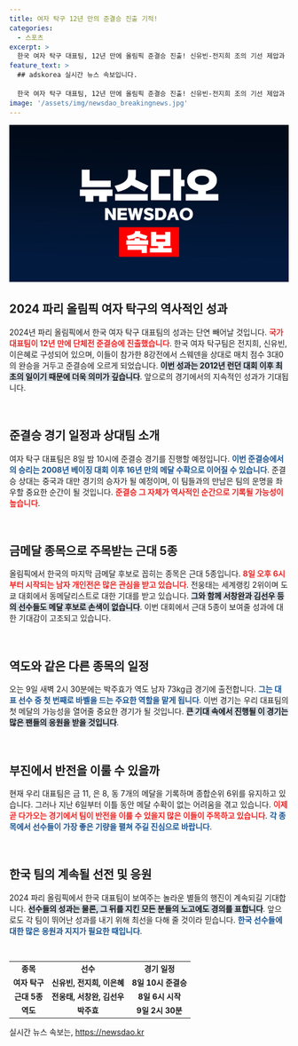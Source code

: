 ```yaml
---
title: 여자 탁구 12년 만의 준결승 진출 기적!
categories:
  - 스포츠
excerpt: >
  한국 여자 탁구 대표팀, 12년 만에 올림픽 준결승 진출! 신유빈-전지희 조의 기선 제압과 이은혜의 접전을 통해 3-0으로 승리. 8일 동메달 도전, 금메달 기대되는 근대5종 경기 시작!
feature_text: >
  ## adskorea 실시간 뉴스 속보입니다.

  한국 여자 탁구 대표팀, 12년 만에 올림픽 준결승 진출! 신유빈-전지희 조의 기선 제압과 이은혜의 접전을 통해 3-0으로 승리. 8일 동메달 도전, 금메달 기대되는 근대5종 경기 시작!
image: '/assets/img/newsdao_breakingnews.jpg'
---
```


<p><img src="/assets/img/newsdao_breakingnews.jpg" alt="adskorea 속보" /></p>

<h2 data-ke-size="size26">2024 파리 올림픽 여자 탁구의 역사적인 성과</h2>

<p data-ke-size="size16">2024년 파리 올림픽에서 한국 여자 탁구 대표팀의 성과는 단연 빼어날 것입니다. <b><span style="color: #ee2323;">국가대표팀이 12년 만에 단체전 준결승에 진출했습니다</span></b>. 한국 여자 탁구팀은 전지희, 신유빈, 이은혜로 구성되어 있으며, 이들이 참가한 8강전에서 스웨덴을 상대로 매치 점수 3대0의 완승을 거두고 준결승에 오르게 되었습니다. <b><span style="background-color: #21538527;">이번 성과는 2012년 런던 대회 이후 최초의 일이기 때문에 더욱 의미가 깊습니다</span></b>. 앞으로의 경기에서의 지속적인 성과가 기대됩니다.</p>

<p data-ke-size="size16">&nbsp;</p>

<h2 data-ke-size="size26">준결승 경기 일정과 상대팀 소개</h2>

<p data-ke-size="size16">여자 탁구 대표팀은 8일 밤 10시에 준결승 경기를 진행할 예정입니다. <b><span style="color: #1a5490;">이번 준결승에서의 승리는 2008년 베이징 대회 이후 16년 만의 메달 수확으로 이어질 수 있습니다</span></b>. 준결승 상대는 중국과 대만 경기의 승자가 될 예정이며, 이 팀들과의 만남은 팀의 운명을 좌우할 중요한 순간이 될 것입니다. <b><span style="color: #ee2323;">준결승 그 자체가 역사적인 순간으로 기록될 가능성이 높습니다</span></b>.</p>

<p data-ke-size="size16">&nbsp;</p>

<h2 data-ke-size="size26">금메달 종목으로 주목받는 근대 5종</h2>

<p data-ke-size="size16">올림픽에서 한국의 마지막 금메달 후보로 꼽히는 종목은 근대 5종입니다. <b><span style="color: #ee2323;">8일 오후 6시부터 시작되는 남자 개인전은 많은 관심을 받고 있습니다</span></b>. 전웅태는 세계랭킹 2위이며 도쿄 대회에서 동메달리스트로 대한 기대를 받고 있습니다. <b><span style="background-color: #21538527;">그와 함께 서창완과 김선우 등의 선수들도 메달 후보로 손색이 없습니다</span></b>. 이번 대회에서 근대 5종이 보여줄 성과에 대한 기대감이 고조되고 있습니다.</p>

<p data-ke-size="size16">&nbsp;</p>

<h2 data-ke-size="size26">역도와 같은 다른 종목의 일정</h2>

<p data-ke-size="size16">오는 9일 새벽 2시 30분에는 박주효가 역도 남자 73kg급 경기에 출전합니다. <b><span style="color: #1a5490;">그는 대표 선수 중 첫 번째로 바벨을 드는 주요한 역할을 맡게 됩니다</span></b>. 이번 경기는 우리 대표팀의 첫 메달의 가능성을 열어줄 중요한 경기가 될 것입니다. <b><span style="background-color: #21538527;">큰 기대 속에서 진행될 이 경기는 많은 팬들의 응원을 받을 것입니다</span></b>.</p>

<p data-ke-size="size16">&nbsp;</p>

<h2 data-ke-size="size26">부진에서 반전을 이룰 수 있을까</h2>

<p data-ke-size="size16">현재 우리 대표팀은 금 11, 은 8, 동 7개의 메달을 기록하며 종합순위 6위를 유지하고 있습니다. 그러나 지난 6일부터 이틀 동안 메달 수확이 없는 어려움을 겪고 있습니다. <b><span style="color: #ee2323;">이제 곧 다가오는 경기에서 팀이 반전을 이룰 수 있을지 많은 이들이 주목하고 있습니다</span></b>. <b><span style="color: #1a5490;">각 종목에서 선수들이 가장 좋은 기량을 펼쳐 주길 진심으로 바랍니다</span></b>.</p>

<p data-ke-size="size16">&nbsp;</p>

<h2 data-ke-size="size26">한국 팀의 계속될 선전 및 응원</h2>

<p data-ke-size="size16">2024 파리 올림픽에서 한국 대표팀이 보여주는 놀라운 별들의 행진이 계속되길 기대합니다. <b><span style="background-color: #21538527;">선수들의 성과는 물론, 그 뒤를 지킨 모든 분들의 노고에도 경의를 표합니다</span></b>. 앞으로도 각 팀이 뛰어난 성과를 내기 위해 최선을 다해 줄 것이라 믿습니다. <b><span style="color: #1a5490;">한국 선수들에 대한 많은 응원과 지지가 필요한 때입니다</span></b>. </p> 

<p data-ke-size="size16">&nbsp;</p>

<table style="width: 100%;">
  <tbody>
    <tr>
      <td style="text-align: center; height: 17px;"><b>종목</b></td>
      <td style="text-align: center; height: 17px;"><b>선수</b></td>
      <td style="text-align: center; height: 17px;"><b>경기 일정</b></td>
    </tr>
    <tr>
      <td style="text-align: center; height: 17px;"><b>여자 탁구</b></td>
      <td style="text-align: center; height: 17px;"><b>신유빈, 전지희, 이은혜</b></td>
      <td style="text-align: center; height: 17px;"><b>8일 10시 준결승</b></td>
    </tr>
    <tr>
      <td style="text-align: center; height: 17px;"><b>근대 5종</b></td>
      <td style="text-align: center; height: 17px;"><b>전웅태, 서창완, 김선우</b></td>
      <td style="text-align: center; height: 17px;"><b>8일 6시 시작</b></td>
    </tr>
    <tr>
      <td style="text-align: center; height: 17px;"><b>역도</b></td>
      <td style="text-align: center; height: 17px;"><b>박주효</b></td>
      <td style="text-align: center; height: 17px;"><b>9일 2시 30분</b></td>
    </tr>
  </tbody>
</table>
실시간 뉴스 속보는, <a href="https://newsdao.kr" rel="dofollow">https://newsdao.kr</a>


